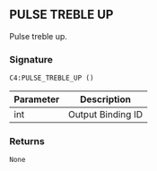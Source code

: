 ##  PULSE TREBLE UP

Pulse treble up.


### Signature

`C4:PULSE_TREBLE_UP ()`


| Parameter | Description |
| --- | --- |
| int | Output Binding ID |


### Returns

`None`